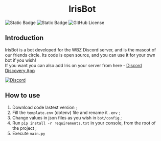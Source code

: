 <div style="text-align: center;">
    <h1>IrisBot</h1>
</div>

![Static Badge](https://img.shields.io/badge/bot_version-0.0.0-red)
![Static Badge](https://img.shields.io/badge/python%20version-3.13.0-blue)
![GitHub License](https://img.shields.io/github/license/hassanpacary/IrisBot)

## Introduction
IrisBot is a bot developed for the WBZ Discord server, and is the mascot of our friends circle. Its code is open source, and you can use it for your own bot if you wish!\
If you want you can also add Iris on your server from here - [Discord Discovery App](https://discord.com/discovery/applications/1332386596175220878)

[![Discord](https://discord.com/api/guilds/594579103806390313/embed.png)](https://discord.gg/Bfd2rnJkuA)

## How to use
1. Download code lastest version ;
2. Fill the `template.env` (dotenv) file and rename it `.env` ;
3. Change values in json files as you wish in `bot/config` ;
4. Run `pip install -r requirements.txt` in your console, from the root of the project ;
5. Execute `main.py`